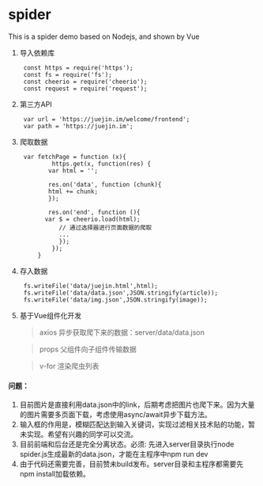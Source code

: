 # spider
This is a spider demo based on Nodejs, and shown by Vue


1. 导入依赖库  
   
   		const https = require('https');
   		const fs = require('fs');
   		const cheerio = require('cheerio');
   		const request = require('request');
   
2. 第三方API

   		var url = 'https://juejin.im/welcome/frontend';
   		var path = 'https://juejin.im';
   
3. 爬取数据

   		var fetchPage = function (x){
	    	    https.get(x, function(res) {
		       var html = '';

		       res.on('data', function (chunk){
			   html += chunk;
		       });

		       res.on('end', function (){
			  var $ = cheerio.load(html);
        		  // 通过选择器进行页面数据的爬取
        		  ...
      		      });
    		    });
   	        }
4. 存入数据
  
  	 	fs.writeFile('data/juejin.html',html);
	 	fs.writeFile('data/data.json',JSON.stringify(article));
	 	fs.writeFile('data/img.json',JSON.stringify(image));

5. 基于Vue组件化开发
	> axios 异步获取爬下来的数据：server/data/data.json
	
	> props 父组件向子组件传输数据
	
	> v-for 渲染爬虫列表
	

#### 问题： 
  1. 目前图片是直接利用data.json中的link，后期考虑把图片也爬下来。因为大量的图片需要多页面下载，考虑使用async/await异步下载方法。
  2. 输入框的作用是，模糊匹配达到输入关键词，实现过滤相关技术贴的功能，暂未实现。希望有兴趣的同学可以交流。
  3. 目前前端和后台还是完全分离状态。必须: 先进入server目录执行node spider.js生成最新的data.json，才能在主程序中npm run dev
  4. 由于代码还需要完善，目前赞未build发布。server目录和主程序都需要先npm install加载依赖。
